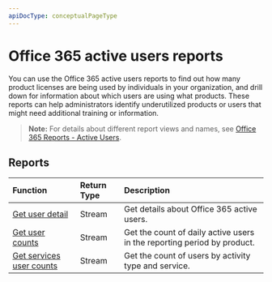```yaml
---
apiDocType: conceptualPageType
---
```

# Office 365 active users reports

You can use the Office 365 active users reports to find out how many product licenses are being used by individuals in your organization, and drill down for information about which users are using what products. These reports can help administrators identify underutilized products or users that might need additional training or information.

> **Note:** For details about different report views and names, see [Office 365 Reports - Active Users](https://support.office.com/client/Active-Users-fc1cf1d0-cd84-43fd-adb7-a4c4dfa8112d).

## Reports
| Function                                 | Return Type | Description                              |
| :--------------------------------------- | :---------- | :--------------------------------------- |
| [Get user detail](../api/reportroot_getoffice365activeuserdetail.md) | Stream      | Get details about Office 365 active users. |
| [Get user counts](../api/reportroot_getoffice365activeusercounts.md) | Stream      | Get the count of daily active users in the reporting period by product. |
| [Get services user counts](../api/reportroot_getoffice365servicesusercounts.md) | Stream      | Get the count of users by activity type and service. |
